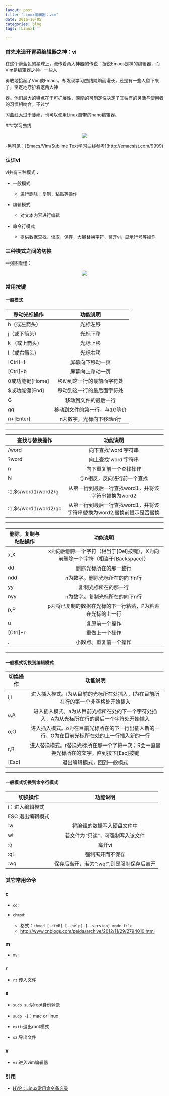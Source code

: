 ```yaml
---
layout: post
title: "Linux编辑器：vim"
date: 2016-10-05
categories: blog
tags: [Linux]

---
```



### 首先来道开胃菜编辑器之神：vi
在这个蔚蓝色的星球上，流传着两大神器的传说：据说Emacs是神的编辑器，而Vim是编辑器之神。一些人

勇敢地拾起了Vim或Emacs，却发现学习曲线陡峭而漫长，还是有一些人留下来了，坚定地守护着这两大神

器。他们最大的特点在于可扩展性，深度的可制定性决定了其独有的灵活与使用者的习惯相吻合。不过学

习曲线太过于陡峭，也可以使用Linux自带的nano编辑器。

###学习曲线
<center>
    <p><img src="https://raw.githubusercontent.com/squirrelmaster/squirrelmaster.github.io/master/img/learncurve.jpg" align="center"></p>
</center>
-另可见：[Emacs/Vim/Sublime Text学习曲线参考](http://emacsist.com/9999)

### 认识vi

vi共有三种模式：

- 一般模式
    + 进行删除，复制，粘贴等操作

- 编辑模式
    + 对文本内容进行编辑

- 命令行模式
    + 提供数据查找，读取，保存，大量替换字符，离开vi，显示行号等操作
    

### 三种模式之间的切换

一张图看懂：

<center>
    <p><img src="https://raw.githubusercontent.com/yphuang/yphuang.github.io/master/img/vi_switch.jpg" align="center"></p>
</center>


### 常用按键

#### 一般模式

| 移动光标操作 | 功能说明 |
|--------------|:--------:|
| h（或左箭头） | 光标左移 |
| j（或下箭头）| 光标下移 |
| k （或上箭头）|光标上移 |
|l（或右箭头）|光标右移|
|[Ctrl]+f| 屏幕向下移动一页|
|[Ctrl]+b|屏幕向上移动一页|
|0或功能键[Home]|移动到这一行的最前面字符处|
|$或功能键[End]|移动到这一行的最后面字符处|
|G|移动到文件的最后一行|
|gg|移动到文件的第一行，与1G等价|
|n+[Enter]|n为数字，光标向下移动n行|

***


| 查找与替换操作 | 功能说明 |
|--------------|:--------:|
| /word | 向下查找'word'字符串 |
|?word|向上查找'word'字符串|
|n|向下重复前一个查找操作|
|N|与n相反，反向进行前一个查找|
|:1,\$s/word1/word2/g|从第一行到最后一行查找word1，并将该字符串替换为word2|
|:1,\$s/word1/word2/gc|从第一行到最后一行查找word1，并将该字符串替换为word2,替换前提示是否替换|

***

| 删除，复制与粘贴操作 | 功能说明 |
|--------------|:--------:|
|x,X|x为向后删除一个字符（相当于[Del]按键），X为向前删除一个字符（相当于[Backspace]）|
|dd|删除光标所在的那一整行|
|ndd|n为数字。删除光标所在的向下n行|
|yy|复制光标所在的那一行|
|nyy|n为数字。复制光标所在的向下n行|
|p,P|p为将已复制的数据在光标的下一行粘贴，P为粘贴在光标的上一行|
|u|复原前一个操作|
|[Ctrl]+r|重做上一个操作|
|.|小数点。重复前一个操作|


***

#### 一般模式切换到编辑模式


| 切换操作 | 功能说明 |
|--------------|:--------:|
|i,I|进入插入模式。i为从目前的光标所在处插入，I为在目前所在行的第一个非空格处开始插入|
|a,A|进入插入模式。a为从目前光标所在处的下一个字符处插入，A为从光标所在行的最后一个字符处开始插入|
|o,O|进入插入模式。o为在目前光标所在的下一行出插入新的一行，O为在目前光标所在处的上一行插入新的一行|
|r,R|进入替换模式。r替换光标所在那一个字符一次；R会一直替换光标所在的文字，直到按下[Esc]按键|
|[Esc]|退出编辑模式，回到一般模式|


***

#### 一般模式切换到命令行模式


| 切换操作 | 功能说明 |
|--------------|:--------:|
|i：进入编辑模式|
|ESC 退出编辑模式|
|:w|将编辑的数据写入硬盘文件中|
|w!|若文件为“只读”，可强制写入该文件|
|:q|离开vi|
|:q!|强制离开而不保存|
|:wq|保存后离开，若为":wq!",则是强制保存后离开|





### 其它常用命令

### c

- `cd`:

- `chmod`:
    + 格式：`chmod [-cfvR] [--help] [--version] mode file  `
    + <http://www.cnblogs.com/peida/archive/2012/11/29/2794010.html>
    
### m

- `mv`:

### r

- `rz`:传入文件

### s

- `sudo su`:以root身份登录 

- `sudo -i`：mac or linux

- `exit`:退出root模式

- `sz`:导出文件

### v

- `vi`:进入vim编辑器


### 引用

- [HYP：Linux常用命令备忘录](http://yphuang.github.io/blog/2016/02/23/Linux-Command-Notes/)




